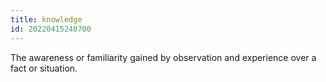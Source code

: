 ```yaml
---
title: knowledge
id: 20220415240700
---
```


The awareness or familiarity gained by observation and experience over a fact or situation.
